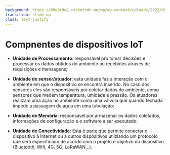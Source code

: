 ```yaml
---
background: https://h9e3r9w2.rocketcdn.me/wp/wp-content/uploads/2022/05/Global-IoT-Market-Forecast-in-billion-connected-IoT-devices-min.png
transition: slide-up
class: text-justify
---
```


# Compnentes de dispositivos IoT 


- **Unidade de Processamento**: responsável pro tomar decisões e processar os dados obtidos do ambiente ou recebidos através de requisições e mensagens;

- **Unidade de sensor/atuador**: esta unidade faz a interação com o ambiente em que o dispositivo se encontra inserido. No caso dos sensores eles são responsáveis por coletar dados do ambiente, como sensores que medem temperatura, umidade e pressão. Os atuadores realizam uma ação no ambiente coma uma válvula que quando fechada impede a passagem de água em uma tubulação;

- **Unidade de Memória**: responsável por armazenar os dados coletados, informações de configuração e o software a ser executado;

- **Unidade de Conectividade**: Está é parte que permite conectar o dispositivo à Internet ou a outros dispositivos utilziando um protocolo que será especificado de acordo com o projeto e objetivo do dispositivo (Bluetooth, Wifi, 4G, 5G, LoRaWAN...).